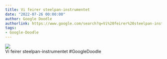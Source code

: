 ```yaml
---
title: Vi feirer steelpan-instrumentet
date: "2022-07-26 00:00:00"
author: Google Doodle
authorlink: https://www.google.com/search?q=Vi%20feirer%20steelpan-instrumentet
tags:
- Google-Doodle
---
```

<img src="https://www.google.com/logos/doodles/2022/celebrating-steelpan-6753651837108467.4-l.png" referrerpolicy="no-referrer"><br>Vi feirer steelpan-instrumentet #GoogleDoodle